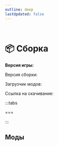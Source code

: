 ```yaml
---
outline: deep
lastUpdated: false
---
```


<Pill name="ML Create & Magic" link="./" icon="game-icons:steampunk-goggles" color="#d77b57" /> <br/>
 
# 📦 Сборка

**Версия игры: <Badge type="info" text="" />** 

Версия сборки: <Badge type="tip" text="" />

Загрузчик модов: <Badge type="info" text="" />

 Ссылка на скачивание: <Badge type="info" text="" /><!-- [Сборка](#-сборка)  -->


:::tabs 

=== 

:::

## Моды
<!-- *<span style="color: gray;"><sup>Это не полный и не динамичный список модов сборки, библиотеки и некоторые моды не указаны. </sup></span>* -->



<Box :items="[
    // { 
    //   name: 'Astrocraft: Realistic Night Skies', 
    //   link: 'https://www.curseforge.com/minecraft/mc-mods/astrocraft-mod', 
    //   image: 'https://media.forgecdn.net/avatars/thumbnails/1072/388/64/64/638608219619134457.webp', 
    //   color: '#FF0000', 
    // },
]"/>

<!-- ### Клиентские  -->

<Box :items="[
    // { 
    //   name: 'Astrocraft: Realistic Night Skies', 
    //   link: 'https://www.curseforge.com/minecraft/mc-mods/astrocraft-mod', 
    //   image: 'https://media.forgecdn.net/avatars/thumbnails/1072/388/64/64/638608219619134457.webp', 
    //   color: '#FF0000', 
    // },
]"/>



